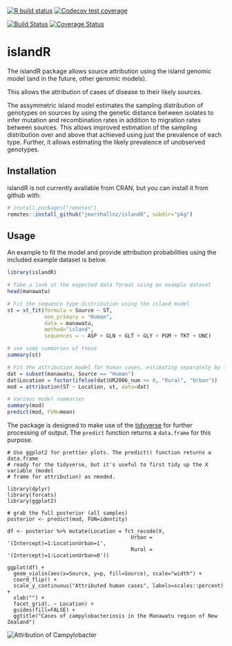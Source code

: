 <!-- badges: start -->
[![R build status](https://github.com/jmarshallnz/islandR/workflows/R-CMD-check/badge.svg)](https://github.com/jmarshallnz/islandR/actions)
[![Codecov test coverage](https://codecov.io/gh/jmarshallnz/islandR/branch/master/graph/badge.svg)](https://codecov.io/gh/jmarshallnz/islandR?branch=master)
<!-- badges: end -->
[![Build Status](https://travis-ci.org/jmarshallnz/islandR.svg?branch=master)](https://travis-ci.org/jmarshallnz/islandR) 
[![Coverage Status](https://img.shields.io/codecov/c/github/jmarshallnz/islandR/master.svg)](https://codecov.io/github/jmarshallnz/islandR?branch=master)

# islandR

The islandR package allows source attribution using the island genomic model (and in the future, other
genomic models).

This allows the attribution of cases of disease to their likely sources.

The assymmetric island model estimates the sampling distribution of genotypes on sources by using
the genetic distance between isolates to infer mutation and recombination rates in addition to
migration rates between sources. This allows improved estimation of the sampling distribution over
and above that achieved using just the prevalence of each type. Further, it allows estimating the
likely prevalence of unobserved genotypes.

## Installation

islandR is not currently available from CRAN, but you can install it from github with:

```R
# install.packages("remotes")
remotes::install_github("jmarshallnz/islandR", subdir="pkg")
```

## Usage

An example to fit the model and provide attribution probabilities using the included example dataset is below.

```R
library(islandR)

# Take a look at the expected data format using an example dataset
head(manawatu)

# Fit the sequence type distribution using the island model
st = st_fit(formula = Source ~ ST,
            non_primary = "Human",
            data = manawatu,
            method="island",
            sequences = ~ ASP + GLN + GLT + GLY + PGM + TKT + UNC)

# see some summaries of these
summary(st)

# Fit the attribution model for human cases, estimating separately by location (urban/rural)
dat = subset(manawatu, Source == "Human")
dat$Location = factor(ifelse(dat$UR2006_num <= 0, "Rural", "Urban"))
mod = attribution(ST ~ Location, st, data=dat)

# Various model summaries
summary(mod)
predict(mod, FUN=mean)
```

The package is designed to make use of the [tidyverse](http://tidyverse.org) for further processing of output. The `predict` function returns a `data.frame` for this purpose.

```
# Use ggplot2 for prettier plots. The predict() function returns a data.frame
# ready for the tidyverse, but it's useful to first tidy up the X variable (model
# frame for attribution) as needed.

library(dplyr)
library(forcats)
library(ggplot2)

# grab the full posterior (all samples)
posterior <- predict(mod, FUN=identity)

df <- posterior %>% mutate(Location = fct_recode(X,
                                        Urban = '(Intercept)=1:LocationUrban=1',
                                        Rural = '(Intercept)=1:LocationUrban=0'))

ggplot(df) +
  geom_violin(aes(x=Source, y=p, fill=Source), scale="width") +
  coord_flip() +
  scale_y_continuous("Attributed human cases", labels=scales::percent) +
  xlab("") +
  facet_grid(. ~ Location) +
  guides(fill=FALSE) +
  ggtitle("Cases of campylobacteriosis in the Manawatu region of New Zealand")
```

![Attribution of Campylobacter](example_ggplot2.png)
